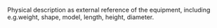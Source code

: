 Physical description as external reference of the equipment, including e.g.weight, shape, model, length, height, diameter.
